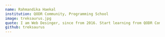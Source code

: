```yaml
---
name: Rahmandika Haekal
institution: QODR Community, Programming School
image: treksaurus.jpg
quote: I am Web Desinger, since from 2016. Start learning from QODR Community
github: treksaurus
---
```

